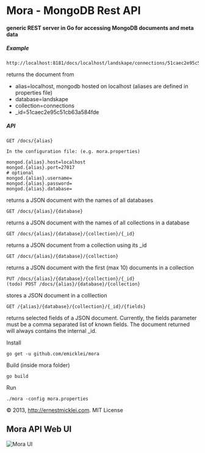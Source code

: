 # Mora - MongoDB Rest API

#### generic REST server in Go for accessing MongoDB documents and meta data
	
##### Example		
	
	http://localhost:8181/docs/localhost/landskape/connections/51caec2e95c51cb63a584fde	

returns the document from

 - alias=localhost, mongodb hosted on localhost (aliases are defined in properties file)
 - database=landskape
 - collection=connections
 - _id=51caec2e95c51cb63a584fde

##### API	
			
	GET /docs/{alias}
	
	In the configuration file: (e.g. mora.properties)
	
	mongod.{alias}.host=localhost
	mongod.{alias}.port=27017
	# optional
	mongod.{alias}.username=
	mongod.{alias}.password=
	mongod.{alias}.database=

returns a JSON document with the names of all databases	
			
	GET /docs/{alias}/{database}
	
returns a JSON document with the names of all collections in a database	
	
	GET /docs/{alias}/{database}/{collection}/{_id}

returns a JSON document from a collection using its _id							

	GET /docs/{alias}/{database}/{collection}
	
returns a JSON document with the first (max 10) documents in a collection		

	PUT /docs/{alias}/{database}/{collection}/{_id}
	(todo) POST /docs/{alias}/{database}/{collection}
	
stores a JSON document in a colllection	

	GET /{alias}/{database}/{collection}/{_id}/{fields}

returns selected fields of a JSON document. Currently, the fields parameter must be
a comma separated list of known fields. The document returned will always contains the internal _id.


Install
						
	go get -u github.com/emicklei/mora
	
Build (inside mora folder)
	
	go build 

Run

	./mora -config mora.properties
	
&copy; 2013, http://ernestmicklei.com. MIT License	

## Mora API Web UI
![Mora UI](https://s3.amazonaws.com/public.philemonworks.com/mora/mora-2013-07-14-swagger.png)